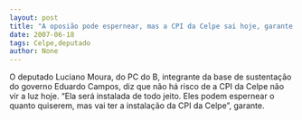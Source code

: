 ```yaml
---
layout: post
title: "A oposião pode espernear, mas a CPI da Celpe sai hoje, garante deputado comunista"
date: 2007-06-18
tags: Celpe,deputado
author: None
---
```

O deputado Luciano Moura, do PC do B, integrante da base de sustenta&ccedil;&atilde;o do governo Eduardo Campos, diz que n&atilde;o h&aacute; risco de a CPI da Celpe n&atilde;o vir a luz hoje.
&ldquo;Ela ser&aacute; instalada de todo jeito. Eles podem espernear o quanto quiserem, mas vai ter a instala&ccedil;&atilde;o da CPI da Celpe&rdquo;, garante. 